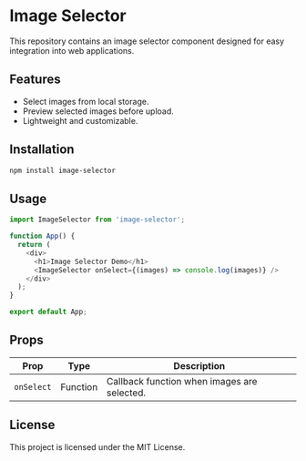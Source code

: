 # Image Selector

This repository contains an image selector component designed for easy integration into web applications.

## Features

- Select images from local storage.
- Preview selected images before upload.
- Lightweight and customizable.

## Installation

```bash
npm install image-selector
```

## Usage

```javascript
import ImageSelector from 'image-selector';

function App() {
  return (
    <div>
      <h1>Image Selector Demo</h1>
      <ImageSelector onSelect={(images) => console.log(images)} />
    </div>
  );
}

export default App;
```

## Props

| Prop       | Type     | Description                                 |
| ---------- | -------- | ------------------------------------------- |
| `onSelect` | Function | Callback function when images are selected. |

## License

This project is licensed under the MIT License.
